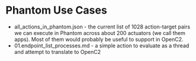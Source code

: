# Phantom Use Cases

* all_actions_in_phantom.json - the current list of 1028 action-target pairs we can execute in Phantom across about 200 actuators (we call them apps). Most of them would probably be useful to support in OpenC2.
* 01.endpoint_list_processes.md - a simple action to evaluate as a thread and attempt to translate to OpenC2
